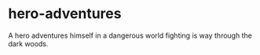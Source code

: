 # hero-adventures
A hero adventures himself in a dangerous world fighting is way through the dark woods.
